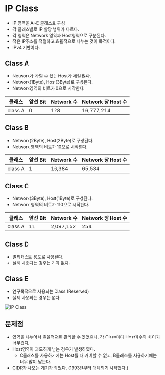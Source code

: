 # IP Class
- IP 영역을 A~E 클래스로 구성
- 각 클래스별로 IP 할당 범위가 다르다.
- 각 영역은 Network 영역과 Host영역으로 구분된다.
- 적은 IP주소를 적절하고 효율적으로 나누는 것이 목적이다.
- IPv4 기반이다.

## Class A
- Network가 가질 수 있는 Host가 제일 많다.
- Network(1Byte), Host(3Byte)로 구성된다.
- Network영역의 비트가 0으로 시작한다.

| 클래스       | 앞선 Bit | Network 수 | Network 당 Host 수 |
|-----------|--------|-----------|------------------|
| class A   | 0      | 128       | 16,777,214       |


## Class B
- Network(2Byte), Host(2Byte)로 구성된다.
- Network 영역의 비트가 10으로 시작한다.

| 클래스       | 앞선 Bit | Network 수 | Network 당 Host 수 |
|-----------|------|-----------|------------------|
| class A   | 1    |  16,384      | 65,534       |

## Class C
- Network(3Byte), Host(1Byte)로 구성된다.
- Network 영역의 비트가 110으로 시작한다.

| 클래스       | 앞선 Bit | Network 수 | Network 당 Host 수 |
|-----------|------|-----------|------------------|
| class A   | 11   |  2,097,152      | 254      |

## Class D
- 멀티캐스트 용도로 사용된다.
- 실제 사용되는 경우는 거의 없다.

## Class E
- 연구목적으로 사용되는 Class (Reserved)
- 실제 사용되는 경우는 없다.

![IP Class](https://user-images.githubusercontent.com/57896918/160407150-3e29a844-c563-4723-aebb-787ce9259222.png)



## 문제점
- 영역을 나누어서 효율적으로 관리할 수 있었으나, 각 Class마다 Host개수의 차이가 너무컸다.
- Host영역이 과도하게 남는 경우가 발생하였다.
  - C클래스를 사용하기에는 Host를 다 커버할 수 없고, B클래스를 사용하기에는 너무 많이 남는다.
- CIDR가 나오는 계기가 되었다. (1993년부터 대체되기 시작했다.)
